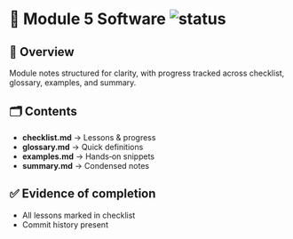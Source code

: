 # 📘 Module 5 Software  ![status](https://img.shields.io/badge/status-Completed-brightgreen)

## 📖 Overview
Module notes structured for clarity, with progress tracked across checklist, glossary, examples, and summary.

## 🗂 Contents
- **checklist.md** → Lessons & progress
- **glossary.md** → Quick definitions
- **examples.md** → Hands‑on snippets
- **summary.md** → Condensed notes

## ✅ Evidence of completion
- All lessons marked in checklist
- Commit history present
